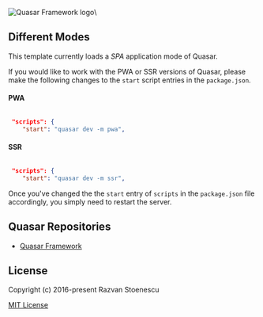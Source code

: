 ![Quasar Framework logo](https://cdn.rawgit.com/quasarframework/quasar-art/863c14bd/dist/svg/quasar-logo-full-inline.svg)\
## Different Modes

This template currently loads a *SPA* application mode of Quasar.

If you would like to work with the PWA or SSR versions of Quasar, please make the following changes to the `start` script entries in the `package.json`.

#### PWA

```json

 "scripts": {
    "start": "quasar dev -m pwa",

```

#### SSR

```json

 "scripts": {
    "start": "quasar dev -m ssr",

```

Once you've changed the the `start` entry of `scripts` in the `package.json` file accordingly, you simply need to restart the server.

## Quasar Repositories

* [Quasar Framework](https://github.com/quasarframework/quasar)

## License

Copyright (c) 2016-present Razvan Stoenescu

[MIT License](http://en.wikipedia.org/wiki/MIT_License)
